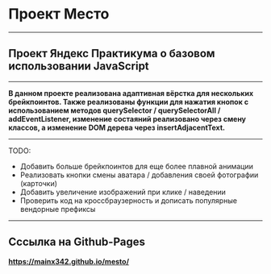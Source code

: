 # Проект Место

---

## Проект Яндекс Практикума о базовом использовании JavaScript

---

**В данном проекте реализована адаптивная вёрстка для нескольких брейкпоинтов. Также реализованы функции для нажатия кнопок с использованием методов
querySelector / querySelectorAll / addEventListener, изменение состаяний реализовано через смену классов, а изменение DOM дерева через insertAdjacentText.**

---

TODO:

- Добавить больше брейкпоинтов для еще более плавной анимации
- Реализовать кнопки смены аватара / добавления своей фотографии (карточки)
- Добавить увеличение изображений при клике / наведении
- Проверить код на кроссбраузерность и дописать популярные вендорные префиксы

---

## Сссылка на Github-Pages

**https://mainx342.github.io/mesto/**
